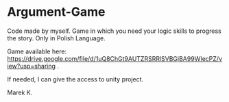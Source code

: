 # Argument-Game
Code made by myself. Game in which you need your logic skills to progress the story. Only in Polish Language.

Game available here: https://drive.google.com/file/d/1uQ8ChGt9AUTZRSRRlSVBGjBA99WIecPZ/view?usp=sharing .

If needed, I can give the access to unity project.

Marek K.
